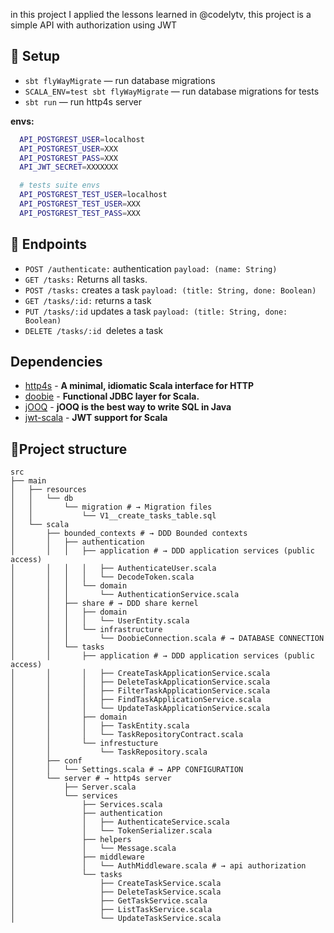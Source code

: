 in this project I applied the lessons learned in @codelytv, this project is a simple API with authorization using JWT

## 🐣 Setup

* `sbt flyWayMigrate` — run database migrations
* `SCALA_ENV=test sbt flyWayMigrate` — run database migrations for tests
* `sbt run` — run http4s server

**envs:**
```bash
  API_POSTGREST_USER=localhost
  API_POSTGREST_USER=XXX
  API_POSTGREST_PASS=XXX
  API_JWT_SECRET=XXXXXXX

  # tests suite envs
  API_POSTGREST_TEST_USER=localhost
  API_POSTGREST_TEST_USER=XXX
  API_POSTGREST_TEST_PASS=XXX
```
##  📜 Endpoints

- `POST /authenticate:` authentication `payload: (name: String)`
- `GET /tasks:` Returns all tasks.
- `POST /tasks:` creates a task `payload: (title: String, done: Boolean)`
- `GET /tasks/:id:` returns a task
- `PUT /tasks/:id` updates a task `payload: (title: String, done: Boolean)`
- `DELETE /tasks/:id `deletes a task


## Dependencies
- [http4s](https://github.com/http4s/http4s) - **A minimal, idiomatic Scala interface for HTTP**
- [doobie](https://github.com/tpolecat/doobie) - **Functional JDBC layer for Scala.**
- [jOOQ](https://github.com/jOOQ/jOOQ) - **jOOQ is the best way to write SQL in Java**
- [jwt-scala](https://github.com/pauldijou/jwt-scala) - **JWT support for Scala**


## 🤔Project structure

```
src
├── main
│   ├── resources
│   │   └── db
│   │       └── migration # → Migration files
│   │           └── V1__create_tasks_table.sql
│   └── scala
│       ├── bounded_contexts # → DDD Bounded contexts
│       │   ├── authentication
│       │   │   ├── application # → DDD application services (public access)
│       │   │   │   ├── AuthenticateUser.scala
│       │   │   │   └── DecodeToken.scala
│       │   │   └── domain
│       │   │       └── AuthenticationService.scala
│       │   ├── share # → DDD share kernel
│       │   │   ├── domain
│       │   │   │   └── UserEntity.scala
│       │   │   └── infrastructure
│       │   │       └── DoobieConnection.scala # → DATABASE CONNECTION
│       │   └── tasks
│       │       ├── application # → DDD application services (public access)
│       │       │   ├── CreateTaskApplicationService.scala
│       │       │   ├── DeleteTaskApplicationService.scala
│       │       │   ├── FilterTaskApplicationService.scala
│       │       │   ├── FindTaskApplicationService.scala
│       │       │   └── UpdateTaskApplicationService.scala
│       │       ├── domain
│       │       │   ├── TaskEntity.scala
│       │       │   └── TaskRepositoryContract.scala
│       │       └── infrestucture
│       │           └── TaskRepository.scala
│       ├── conf
│       │   └── Settings.scala # → APP CONFIGURATION
│       └── server # → http4s server
│           ├── Server.scala
│           └── services
│               ├── Services.scala
│               ├── authentication
│               │   ├── AuthenticateService.scala
│               │   └── TokenSerializer.scala
│               ├── helpers
│               │   └── Message.scala
│               ├── middleware
│               │   └── AuthMiddleware.scala # → api authorization
│               └── tasks
│                   ├── CreateTaskService.scala
│                   ├── DeleteTaskService.scala
│                   ├── GetTaskService.scala
│                   ├── ListTaskService.scala
│                   └── UpdateTaskService.scala
```